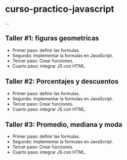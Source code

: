 # curso-practico-javascript

...

## Taller #1: figuras geometricas

- Primer paso: definir las formulas.
- Segundo: Implementar la formulas en JavaScript.
- Tercer paso: Crear funciones.
- Cuarto paso: integrar JS con HTML.


## Taller #2: Porcentajes y descuentos

- Primer paso: definir las formulas.
- Segundo: Implementar la formulas en JavaScript.
- Tercer paso: Crear funciones.
- Cuarto paso: integrar JS con HTML.

## Taller #3: Promedio, mediana y moda

- Primer paso: definir las formulas.
- Segundo: Implementar la formulas en JavaScript.
- Tercer paso: Crear funciones.
- Cuarto paso: integrar JS con HTML.
